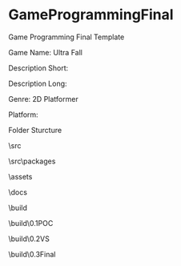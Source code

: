 # GameProgrammingFinal
Game Programming Final Template

Game Name: Ultra Fall

Description Short:  

Description Long:

Genre: 2D Platformer

Platform:

Folder Sturcture

\src

\src\packages

\assets

\docs

\build

\build\0.1POC

\build\0.2VS

\build\0.3Final

